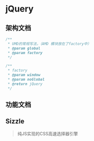 # jQuery

## 架构文档

```js
/**
 * UMD的常规写法，（AMD 模块放在了factory中）
 * @param global
 * @param factory
 */

/**
 * factory
 * @param window
 * @param noGlobal
 * @return jQuery
 */
```

## 功能文档

## Sizzle

> 纯JS实现的CSS高速选择器引擎
